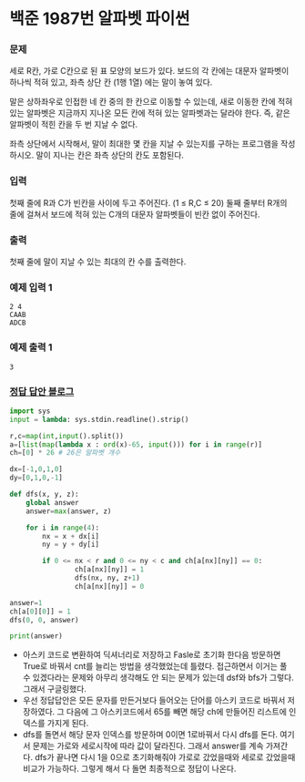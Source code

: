 # 백준 1987번 알파벳 파이썬

### 문제 

세로 R칸, 가로 C칸으로 된 표 모양의 보드가 있다. 보드의 각 칸에는 대문자 알파벳이 하나씩 적혀 있고, 좌측 상단 칸 (1행 1열) 에는 말이 놓여 있다.

말은 상하좌우로 인접한 네 칸 중의 한 칸으로 이동할 수 있는데, 새로 이동한 칸에 적혀 있는 알파벳은 지금까지 지나온 모든 칸에 적혀 있는 알파벳과는 달라야 한다. 즉, 같은 알파벳이 적힌 칸을 두 번 지날 수 없다.

좌측 상단에서 시작해서, 말이 최대한 몇 칸을 지날 수 있는지를 구하는 프로그램을 작성하시오. 말이 지나는 칸은 좌측 상단의 칸도 포함된다.

### 입력

첫째 줄에 R과 C가 빈칸을 사이에 두고 주어진다. (1 ≤ R,C ≤ 20) 둘째 줄부터 R개의 줄에 걸쳐서 보드에 적혀 있는 C개의 대문자 알파벳들이 빈칸 없이 주어진다.

### 출력

첫째 줄에 말이 지날 수 있는 최대의 칸 수를 출력한다.

### 예제 입력 1

```
2 4
CAAB
ADCB
```

### 예제 출력 1

```
3
```

### [정답 답안 블로그](https://it-garden.tistory.com/272)

```python
import sys
input = lambda: sys.stdin.readline().strip()

r,c=map(int,input().split())
a=[list(map(lambda x : ord(x)-65, input())) for i in range(r)]
ch=[0] * 26 # 26은 알파벳 개수

dx=[-1,0,1,0]
dy=[0,1,0,-1]

def dfs(x, y, z):
    global answer
    answer=max(answer, z)

    for i in range(4):
        nx = x + dx[i]
        ny = y + dy[i]

        if 0 <= nx < r and 0 <= ny < c and ch[a[nx][ny]] == 0:
                ch[a[nx][ny]] = 1
                dfs(nx, ny, z+1)
                ch[a[nx][ny]] = 0

answer=1
ch[a[0][0]] = 1
dfs(0, 0, answer)

print(answer)
```

- 아스키 코드로 변환하여 딕셔너리로 저장하고 Fasle로 초기화 한다음 방문하면 True로 바꿔서 cnt를 늘리는 방법을 생각했었는데 틀렸다. 접근하면서 이거는 풀 수 있겠다라는 문제와 아무리 생각해도 안 되는 문제가 있는데 dsf와 bfs가 그렇다. 그래서 구글링했다.
- 우선 정답답안은 모든 문자를 만든거보다 들어오는 단어를 아스키 코드로 바꿔서 저장하였다. 그 다음에 그 아스키코드에서 65를 빼면 해당 ch에 만들어진 리스트에 인덱스를 가지게 된다. 
- dfs를 돌면서 해당 문자 인덱스를 방문하며 0이면 1로바꿔서 다시 dfs를 돈다. 여기서 문제는 가로와 세로시작에 따라 값이 달라진다. 그래서 answer를 계속 가져간다. dfs가 끝나면 다시 1을 0으로 초기화해줘야 가로로 갔었을때와 세로로 갔었을때 비교가 가능하다. 그렇게 해서 다 돌면 최종적으로 정답이 나온다.